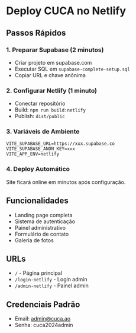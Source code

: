 # Deploy CUCA no Netlify

## Passos Rápidos

### 1. Preparar Supabase (2 minutos)
- Criar projeto em supabase.com
- Executar SQL em `supabase-complete-setup.sql`
- Copiar URL e chave anônima

### 2. Configurar Netlify (1 minuto)
- Conectar repositório
- Build: `npm run build:netlify`
- Publish: `dist/public`

### 3. Variáveis de Ambiente
```
VITE_SUPABASE_URL=https://xxx.supabase.co
VITE_SUPABASE_ANON_KEY=xxx
VITE_APP_ENV=netlify
```

### 4. Deploy Automático
Site ficará online em minutos após configuração.

## Funcionalidades
- Landing page completa
- Sistema de autenticação
- Painel administrativo
- Formulário de contato
- Galeria de fotos

## URLs
- `/` - Página principal
- `/login-netlify` - Login admin
- `/admin-netlify` - Painel admin

## Credenciais Padrão
- Email: admin@cuca.ao
- Senha: cuca2024admin

